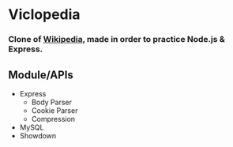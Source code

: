 # Viclopedia

### Clone of [Wikipedia](https://en.wikipedia.org), made in order to practice Node.js & Express.

## Module/APIs

- Express
  - Body Parser
  - Cookie Parser
  - Compression
- MySQL
- Showdown
